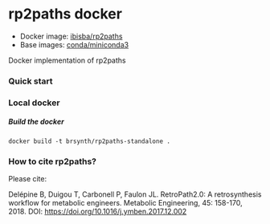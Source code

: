 # rp2paths docker 

* Docker image: [ibisba/rp2paths](https://hub.docker.com/r/ibisba/rp2paths/)
* Base images: [conda/miniconda3](https://hub.docker.com/r/conda/miniconda3/dockerfile)

Docker implementation of rp2paths

### Quick start

### Local docker

##### Build the docker

```
docker build -t brsynth/rp2paths-standalone .
```

### How to cite rp2paths?
Please cite:

Delépine B, Duigou T, Carbonell P, Faulon JL. RetroPath2.0: A retrosynthesis workflow for metabolic engineers. Metabolic Engineering, 45: 158-170, 2018. DOI: https://doi.org/10.1016/j.ymben.2017.12.002
